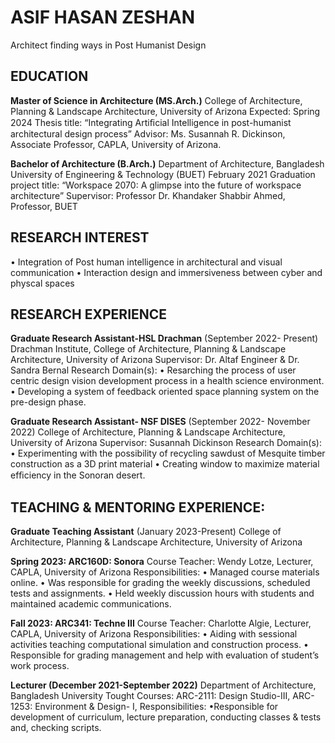 # ASIF HASAN ZESHAN
Architect finding ways in Post Humanist Design

## EDUCATION
**Master of Science in Architecture (MS.Arch.)**
College of Architecture, Planning & Landscape Architecture, University of Arizona
Expected: Spring 2024
Thesis title: “Integrating Artiﬁcial Intelligence in post-humanist architectural design process”
Advisor: Ms. Susannah R. Dickinson, Associate Professor, CAPLA, University of Arizona.

**Bachelor of Architecture (B.Arch.)**
Department of Architecture, Bangladesh University of Engineering & Technology (BUET)
February 2021
Graduation project title: “Workspace 2070: A glimpse into the future of workspace architecture”
Supervisor: Professor Dr. Khandaker Shabbir Ahmed, Professor, BUET

## RESEARCH INTEREST
• Integration of Post human intelligence in architectural and visual communication
• Interaction design and immersiveness between cyber and physcal spaces

## RESEARCH EXPERIENCE
**Graduate Research Assistant-HSL Drachman** (September 2022- Present)
Drachman Institute, College of Architecture, Planning & Landscape Architecture, University of Arizona
Supervisor: Dr. Altaf Engineer & Dr. Sandra Bernal
Research Domain(s):
• Resarching the process of user centric design vision development process in a health science environment.
• Developing a system of feedback oriented space planning system on the pre-design phase.

**Graduate Research Assistant- NSF DISES** (September 2022- November 2022)
College of Architecture, Planning & Landscape Architecture, University of Arizona
Supervisor: Susannah Dickinson
Research Domain(s):
• Experimenting with the possibility of recycling sawdust of Mesquite timber construction as a 3D print material
• Creating window to maximize material efﬁciency in the Sonoran desert.

## TEACHING & MENTORING EXPERIENCE:

**Graduate Teaching Assistant** (January 2023-Present)
College of Architecture, Planning & Landscape Architecture, University of Arizona

  **Spring 2023: ARC160D: Sonora**
  Course Teacher: Wendy Lotze, Lecturer, CAPLA, University of Arizona
  Responsibilities:
  • Managed course materials online.
  • Was responsible for grading the weekly discussions, scheduled tests and assignments.
  • Held weekly discussion hours with students and maintained academic communications.

  **Fall 2023: ARC341: Techne III**
  Course Teacher: Charlotte Algie, Lecturer, CAPLA, University of Arizona
  Responsibilities:
  • Aiding with sessional activities teaching computational simulation and construction process.
  • Responsible for grading management and help with evaluation of student’s work process.

**Lecturer (December 2021-September 2022)**
Department of Architecture, Bangladesh University
Tought Courses: ARC-2111: Design Studio-III, ARC-1253: Environment & Design- I,
Responsibilities:
•Responsible for development of curriculum, lecture preparation, conducting classes & tests and, checking scripts.
